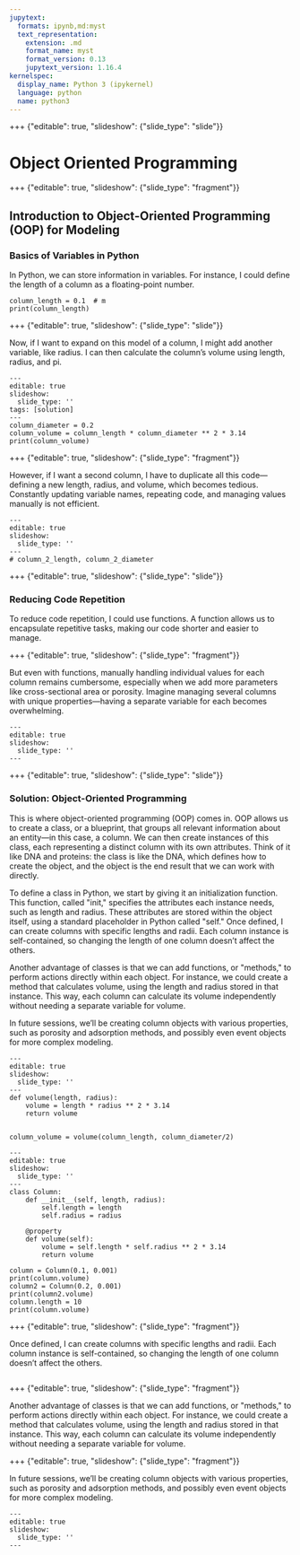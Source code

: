 ```yaml
---
jupytext:
  formats: ipynb,md:myst
  text_representation:
    extension: .md
    format_name: myst
    format_version: 0.13
    jupytext_version: 1.16.4
kernelspec:
  display_name: Python 3 (ipykernel)
  language: python
  name: python3
---
```


+++ {"editable": true, "slideshow": {"slide_type": "slide"}}

# Object Oriented Programming

+++ {"editable": true, "slideshow": {"slide_type": "fragment"}}

## Introduction to Object-Oriented Programming (OOP) for Modeling

### Basics of Variables in Python

In Python, we can store information in variables. For instance, I could define the length of a column as a floating-point number.

```{code-cell} ipython3
column_length = 0.1  # m
print(column_length)
```

+++ {"editable": true, "slideshow": {"slide_type": "slide"}}

Now, if I want to expand on this model of a column, I might add another variable, like radius. I can then calculate the column’s volume using length, radius, and pi.

```{code-cell} ipython3
---
editable: true
slideshow:
  slide_type: ''
tags: [solution]
---
column_diameter = 0.2
column_volume = column_length * column_diameter ** 2 * 3.14
print(column_volume)
```

+++ {"editable": true, "slideshow": {"slide_type": "fragment"}}

However, if I want a second column, I have to duplicate all this code—defining a new length, radius, and volume, which becomes tedious. Constantly updating variable names, repeating code, and managing values manually is not efficient.

```{code-cell} ipython3
---
editable: true
slideshow:
  slide_type: ''
---
# column_2_length, column_2_diameter
```

+++ {"editable": true, "slideshow": {"slide_type": "slide"}}

### Reducing Code Repetition

To reduce code repetition, I could use functions. A function allows us to encapsulate repetitive tasks, making our code shorter and easier to manage.

+++ {"editable": true, "slideshow": {"slide_type": "fragment"}}

But even with functions, manually handling individual values for each column remains cumbersome, especially when we add more parameters like cross-sectional area or porosity. Imagine managing several columns with unique properties—having a separate variable for each becomes overwhelming.

```{code-cell} ipython3
---
editable: true
slideshow:
  slide_type: ''
---

```

+++ {"editable": true, "slideshow": {"slide_type": "slide"}}

### Solution: Object-Oriented Programming

This is where object-oriented programming (OOP) comes in. OOP allows us to create a class, or a blueprint, that groups all relevant information about an entity—in this case, a column. We can then create instances of this class, each representing a distinct column with its own attributes. Think of it like DNA and proteins: the class is like the DNA, which defines how to create the object, and the object is the end result that we can work with directly.

To define a class in Python, we start by giving it an initialization function. This function, called "init," specifies the attributes each instance needs, such as length and radius. These attributes are stored within the object itself, using a standard placeholder in Python called "self." Once defined, I can create columns with specific lengths and radii. Each column instance is self-contained, so changing the length of one column doesn’t affect the others.

Another advantage of classes is that we can add functions, or "methods," to perform actions directly within each object. For instance, we could create a method that calculates volume, using the length and radius stored in that instance. This way, each column can calculate its volume independently without needing a separate variable for volume.

In future sessions, we’ll be creating column objects with various properties, such as porosity and adsorption methods, and possibly even event objects for more complex modeling.

```{code-cell} ipython3
---
editable: true
slideshow:
  slide_type: ''
---
def volume(length, radius):
    volume = length * radius ** 2 * 3.14
    return volume


column_volume = volume(column_length, column_diameter/2)
```

```{code-cell} ipython3
---
editable: true
slideshow:
  slide_type: ''
---
class Column:
    def __init__(self, length, radius):
        self.length = length
        self.radius = radius

    @property
    def volume(self):
        volume = self.length * self.radius ** 2 * 3.14
        return volume

column = Column(0.1, 0.001)
print(column.volume)
column2 = Column(0.2, 0.001)
print(column2.volume)
column.length = 10
print(column.volume)
```

+++ {"editable": true, "slideshow": {"slide_type": "fragment"}}

Once defined, I can create columns with specific lengths and radii. Each column instance is self-contained, so changing the length of one column doesn’t affect the others.

```{code-cell} ipython3

```

+++ {"editable": true, "slideshow": {"slide_type": "fragment"}}

Another advantage of classes is that we can add functions, or "methods," to perform actions directly within each object. For instance, we could create a method that calculates volume, using the length and radius stored in that instance. This way, each column can calculate its volume independently without needing a separate variable for volume.

+++ {"editable": true, "slideshow": {"slide_type": "fragment"}}

In future sessions, we’ll be creating column objects with various properties, such as porosity and adsorption methods, and possibly even event objects for more complex modeling.

```{code-cell} ipython3
---
editable: true
slideshow:
  slide_type: ''
---

```

